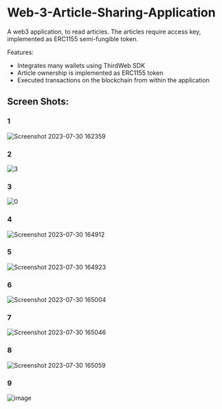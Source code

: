 # Web-3-Article-Sharing-Application
A web3 application, to read articles. The articles require access key, implemented as ERC1155 semi-fungible token.

Features:
* Integrates many wallets using ThirdWeb SDK
* Article ownership is implemented as ERC1155 token
* Executed transactions on the blockchain from within the application

## Screen Shots:

### 1
![Screenshot 2023-07-30 162359](https://github.com/abdulrahim2002/Web-3-Article-Sharing-Application/assets/89011337/572523e0-32df-4c2c-94c7-d5886da456ee)


### 2
![3](https://github.com/abdulrahim2002/Web-3-Article-Sharing-Application/assets/89011337/75dff6b3-ea42-4434-b488-977fe2ef468c)

### 3
![0](https://github.com/abdulrahim2002/Web-3-Article-Sharing-Application/assets/89011337/1062a5b5-4ccc-441e-923c-965743f5aded)


### 4
![Screenshot 2023-07-30 164912](https://github.com/abdulrahim2002/Web-3-Article-Sharing-Application/assets/89011337/8904e912-e934-48cc-809d-518e5f410133)

### 5
![Screenshot 2023-07-30 164923](https://github.com/abdulrahim2002/Web-3-Article-Sharing-Application/assets/89011337/42443729-139b-49ee-851a-679e35b008a3)


### 6
![Screenshot 2023-07-30 165004](https://github.com/abdulrahim2002/Web-3-Article-Sharing-Application/assets/89011337/db21de26-7515-434a-b218-c5fccc4f9c01)


### 7
![Screenshot 2023-07-30 165046](https://github.com/abdulrahim2002/Web-3-Article-Sharing-Application/assets/89011337/b9f87c65-87ad-4898-ab61-2f06a7038713)


### 8
![Screenshot 2023-07-30 165059](https://github.com/abdulrahim2002/Web-3-Article-Sharing-Application/assets/89011337/0cfa0267-c4b6-4153-b2c8-27f953592144)


### 9
![image](https://github.com/abdulrahim2002/Web-3-Article-Sharing-Application/assets/89011337/82894980-c824-4686-9750-ebc297e15646)

